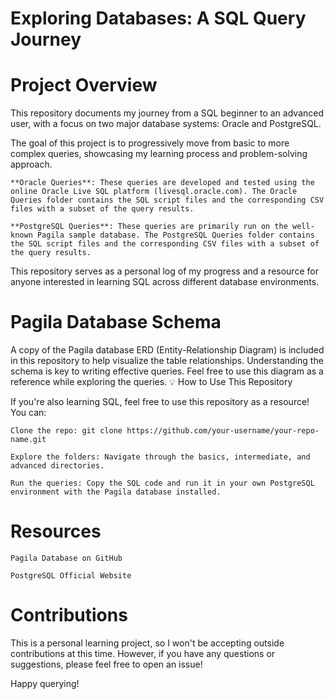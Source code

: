 # Exploring Databases: A SQL Query Journey

#  Project Overview

This repository documents my journey from a SQL beginner to an advanced user, with a focus on two major database systems: Oracle and PostgreSQL.

The goal of this project is to progressively move from basic to more complex queries, showcasing my learning process and problem-solving approach.

    **Oracle Queries**: These queries are developed and tested using the online Oracle Live SQL platform (livesql.oracle.com). The Oracle Queries folder contains the SQL script files and the corresponding CSV files with a subset of the query results.

    **PostgreSQL Queries**: These queries are primarily run on the well-known Pagila sample database. The PostgreSQL Queries folder contains the SQL script files and the corresponding CSV files with a subset of the query results.

This repository serves as a personal log of my progress and a resource for anyone interested in learning SQL across different database environments.


# Pagila Database Schema

A copy of the Pagila database ERD (Entity-Relationship Diagram) is included in this repository to help visualize the table relationships.
Understanding the schema is key to writing effective queries. Feel free to use this diagram as a reference while exploring the queries.
💡 How to Use This Repository

If you're also learning SQL, feel free to use this repository as a resource! You can:

    Clone the repo: git clone https://github.com/your-username/your-repo-name.git

    Explore the folders: Navigate through the basics, intermediate, and advanced directories.

    Run the queries: Copy the SQL code and run it in your own PostgreSQL environment with the Pagila database installed.

# Resources

    Pagila Database on GitHub

    PostgreSQL Official Website

# Contributions

This is a personal learning project, so I won't be accepting outside contributions at this time. However, if you have any questions or suggestions, please feel free to open an issue!

Happy querying!
